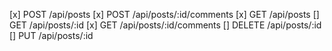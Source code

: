 [x] POST	/api/posts
[x] POST	/api/posts/:id/comments
[x] GET	/api/posts
[] GET	/api/posts/:id
[x] GET	/api/posts/:id/comments	
[] DELETE	/api/posts/:id
[] PUT	/api/posts/:id